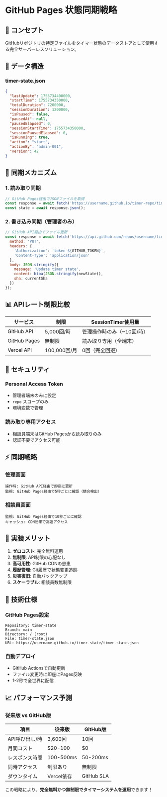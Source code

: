 # GitHub Pages 状態同期戦略

## 🎯 コンセプト

GitHubリポジトリの特定ファイルをタイマー状態のデータストアとして使用する完全サーバーレスソリューション。

## 📁 データ構造

### timer-state.json
```json
{
  "lastUpdate": 1755734400000,
  "startTime": 1755734350000,
  "totalDuration": 7200000,
  "sessionDuration": 1200000,
  "isPaused": false,
  "pausedAt": null,
  "pausedElapsed": 0,
  "sessionStartTime": 1755734350000,
  "sessionPausedElapsed": 0,
  "isRunning": true,
  "action": "start",
  "actionBy": "admin-001",
  "version": 42
}
```

## 🔄 同期メカニズム

### 1. 読み取り同期
```javascript
// GitHub Pages経由でJSONファイルを取得
const response = await fetch('https://username.github.io/timer-repo/timer-state.json');
const state = await response.json();
```

### 2. 書き込み同期（管理者のみ）
```javascript
// GitHub API経由でファイル更新
const response = await fetch('https://api.github.com/repos/username/timer-repo/contents/timer-state.json', {
  method: 'PUT',
  headers: {
    'Authorization': `token ${GITHUB_TOKEN}`,
    'Content-Type': 'application/json'
  },
  body: JSON.stringify({
    message: 'Update timer state',
    content: btoa(JSON.stringify(newState)),
    sha: currentSha
  })
});
```

## 📊 APIレート制限比較

| サービス | 制限 | SessionTimer使用量 |
|----------|------|-------------------|
| GitHub API | 5,000回/時 | 管理操作時のみ（~10回/時） |
| GitHub Pages | 無制限 | 読み取り専用（全端末） |
| Vercel API | 100,000回/月 | 0回（完全回避） |

## 🔐 セキュリティ

### Personal Access Token
- 管理者端末のみに設定
- `repo` スコープのみ
- 環境変数で管理

### 読み取り専用アクセス
- 相談員端末はGitHub Pagesから読み取りのみ
- 認証不要でアクセス可能

## ⚡ 同期戦略

### 管理画面
```
操作時: GitHub API経由で即座に更新
監視: GitHub Pages経由で5秒ごとに確認（競合検出）
```

### 相談員画面
```
監視: GitHub Pages経由で10秒ごとに確認
キャッシュ: CDN効果で高速アクセス
```

## 🚀 実装メリット

1. **ゼロコスト**: 完全無料運用
2. **無制限**: API制限の心配なし  
3. **高可用性**: GitHub CDNの恩恵
4. **履歴管理**: Git履歴で状態変更追跡
5. **災害復旧**: 自動バックアップ
6. **スケーラブル**: 相談員数無制限

## 🔧 技術仕様

### GitHub Pages設定
```
Repository: timer-state
Branch: main
Directory: / (root)
File: timer-state.json
URL: https://username.github.io/timer-state/timer-state.json
```

### 自動デプロイ
- GitHub Actionsで自動更新
- ファイル変更時に即座にPages反映
- 1-2秒で全世界に配信

## 📈 パフォーマンス予測

### 従来版 vs GitHub版

| 項目 | 従来版 | GitHub版 |
|------|--------|----------|
| API呼び出し/時 | 3,600回 | 10回 |
| 月間コスト | $20-100 | $0 |
| レスポンス時間 | 100-500ms | 50-200ms |
| 同時アクセス | 制限あり | 無制限 |
| ダウンタイム | Vercel依存 | GitHub SLA |

この戦略により、**完全無料かつ無制限でタイマーシステムを運用**できます！